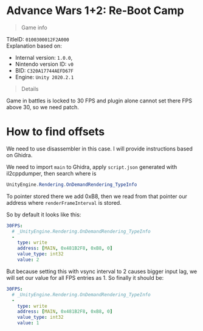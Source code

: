 # Advance Wars 1+2: Re-Boot Camp

> Game info

TitleID: `0100300012F2A000`<br>
Explanation based on:
- Internal version: `1.0.0`, 
- Nintendo version ID: `v0`
- BID: `C320A17744AEFD67F`
- Engine: `Unity 2020.2.1`

> Details

Game in battles is locked to 30 FPS and plugin alone cannot set there FPS above 30, so we need patch.

# How to find offsets

We need to use disassembler in this case. I will provide instructions based on Ghidra.

We need to import `main` to Ghidra, apply `script.json` generated with il2cppdumper, then search where is
```cs
UnityEngine.Rendering.OnDemandRendering_TypeInfo
```

To pointer stored there we add 0xB8, then we read from that pointer our address where `renderFrameInterval` is stored.

So by default it looks like this:
```yaml
30FPS:
  # _UnityEngine.Rendering.OnDemandRendering_TypeInfo
  -
    type: write
    address: [MAIN, 0x481B2F8, 0xB8, 0]
    value_type: int32
    value: 2
```

But because setting this with vsync interval to 2 causes bigger input lag, we will set our value for all FPS entries as 1.
So finally it should be:
```yaml
30FPS:
  # _UnityEngine.Rendering.OnDemandRendering_TypeInfo
  -
    type: write
    address: [MAIN, 0x481B2F8, 0xB8, 0]
    value_type: int32
    value: 1
```
